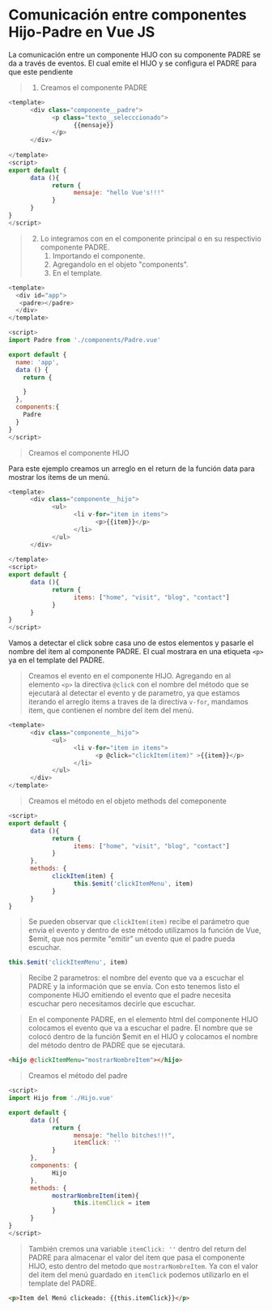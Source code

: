 # Comunicación entre componentes Hijo-Padre en Vue JS

La comunicación entre un componente HIJO con su componente PADRE se da a través de eventos. El cual emite el HIJO y se configura el PADRE para que este pendiente



> 1. Creamos el componente PADRE

```javascript
<template>
      <div class="componente__padre">
            <p class="texto__selecccionado">
                  {{mensaje}}
            </p>
      </div>
      
</template>
<script>
export default {
      data (){
            return {
                  mensaje: "hello Vue's!!!"
            }
      }
}
</script>
```
> 2. Lo integramos con en el componente principal o en su respectivio componente PADRE.
>     1. Importando el componente.
>     2. Agregandolo en el objeto "components".
>     3. En el template.
```javascript
<template>
  <div id="app">
   <padre></padre>
  </div>
</template>

<script>
import Padre from './components/Padre.vue'

export default {
  name: 'app',
  data () {
    return {

    }
  },
  components:{
    Padre
  }
}
</script>
```
> Creamos el componente HIJO

Para este ejemplo creamos un arreglo en el return de la función data para mostrar los items de un menú.
```javascript
<template>
      <div class="componente__hijo">
            <ul>
                  <li v-for="item in items">
                        <p>{{item}}</p>
                  </li>
            </ul>
      </div>
      
</template>
<script>
export default {
      data (){
            return {
                  items: ["home", "visit", "blog", "contact"]
            }
      }
}
</script>

```
Vamos a detectar el click sobre casa uno de estos elementos y pasarle el nombre del item al componente PADRE. El cual mostrara en una etiqueta `<p>` ya en el template del PADRE.

> Creamos el evento en el componente HIJO. Agregando en al elemento `<p>` la directiva `@click` con el nombre del método que se ejecutará al detectar el evento y de parametro, ya que estamos iterando el arreglo items a traves de la directiva `v-for`, mandamos item, que contienen el nombre del item del menú.
```javascript
<template>
      <div class="componente__hijo">
            <ul>
                  <li v-for="item in items">
                        <p @click="clickItem(item)" >{{item}}</p>
                  </li>
            </ul>
      </div>
</template>
```

> Creamos el método en el objeto methods del comeponente

```javascript
<script>
export default {
      data (){
            return {
                  items: ["home", "visit", "blog", "contact"]
            }
      },
      methods: {
            clickItem(item) {
                  this.$emit('clickItemMenu', item)
            }
      }
}
```

> Se pueden observar que `clickItem(item)` recibe el parámetro que envia el evento y dentro de este método utilizamos la función de Vue, $emit, que nos permite "emitir" un evento que el padre pueda escuchar.
```javascript
this.$emit('clickItemMenu', item)
```
> Recibe 2 parametros: el nombre del evento que va a escuchar el PADRE y la información que se envía. 
> Con esto tenemos listo el componente HIJO emitiendo el evento que el padre necesita escuchar pero necesitamos decirle que escuchar.

> En el componente PADRE, en el elemento html del componente HIJO colocamos el evento que va a escuchar el padre. El nombre que se colocó dentro de la función $emit en el HIJO y colocamos el nombre del método dentro de PADRE que se ejecutará.
```html
<hijo @clickItemMenu="mostrarNombreItem"></hijo>
```
> Creamos el método del padre
```javascript
<script>
import Hijo from './Hijo.vue'

export default {
      data (){
            return {
                  mensaje: "hello bitches!!!",
                  itemClick: ''
            }
      },
      components: {
            Hijo
      },
      methods: {
            mostrarNombreItem(item){
                  this.itemClick = item
            }
      }
}
</script>
```

> También cremos una variable `itemClick: ''` dentro del return del PADRE para almacenar el valor del item que pasa el componente HIJO, esto dentro del metodo que `mostrarNombreItem`.
> Ya con el valor del item del menú guardado en `itemClick` podemos utilizarlo en el template del PADRE.

```html
<p>Item del Menú clickeado: {{this.itemClick}}</p>
```














